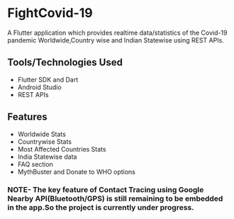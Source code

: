 # FightCovid-19

A Flutter application which provides realtime data/statistics of the Covid-19 pandemic Worldwide,Country wise and Indian Statewise using REST APIs.

## Tools/Technologies Used
- Flutter SDK and Dart
- Android Studio
- REST APIs

## Features
- Worldwide Stats
- Countrywise Stats
- Most Affected Countries Stats
- India Statewise data
- FAQ section
- MythBuster and Donate to WHO options

### NOTE- The key feature of Contact Tracing using Google Nearby API(Bluetooth/GPS) is still remaining to be embedded in the app.So the project is currently under progress.


